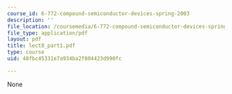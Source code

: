 ```yaml
---
course_id: 6-772-compound-semiconductor-devices-spring-2003
description: ''
file_location: /coursemedia/6-772-compound-semiconductor-devices-spring-2003/48fbc45331e7a934ba2f804423d990fc_lect8_part1.pdf
file_type: application/pdf
layout: pdf
title: lect8_part1.pdf
type: course
uid: 48fbc45331e7a934ba2f804423d990fc

---
```

None